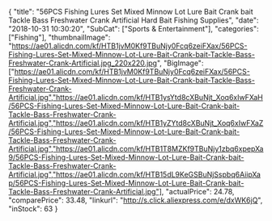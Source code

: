 {
	"title": "56PCS Fishing Lures Set Mixed Minnow Lot Lure Bait Crank bait Tackle Bass Freshwater Crank Artificial Hard Bait Fishing Supplies",
	"date": "2018-10-31 10:30:20",
	"SubCat": ["Sports & Entertainment"],
	"categories": ["Fishing"],
	"thumbnailImage": "https://ae01.alicdn.com/kf/HTB1jvM0Kf9TBuNjy0Fcq6zeiFXax/56PCS-Fishing-Lures-Set-Mixed-Minnow-Lot-Lure-Bait-Crank-bait-Tackle-Bass-Freshwater-Crank-Artificial.jpg_220x220.jpg",
	"BigImage": ["https://ae01.alicdn.com/kf/HTB1jvM0Kf9TBuNjy0Fcq6zeiFXax/56PCS-Fishing-Lures-Set-Mixed-Minnow-Lot-Lure-Bait-Crank-bait-Tackle-Bass-Freshwater-Crank-Artificial.jpg","https://ae01.alicdn.com/kf/HTB1ysYtd8cXBuNjt_Xoq6xIwFXaH/56PCS-Fishing-Lures-Set-Mixed-Minnow-Lot-Lure-Bait-Crank-bait-Tackle-Bass-Freshwater-Crank-Artificial.jpg","https://ae01.alicdn.com/kf/HTB1yZYtd8cXBuNjt_Xoq6xIwFXaZ/56PCS-Fishing-Lures-Set-Mixed-Minnow-Lot-Lure-Bait-Crank-bait-Tackle-Bass-Freshwater-Crank-Artificial.jpg","https://ae01.alicdn.com/kf/HTB1T8MZKf9TBuNjy1zbq6xpepXa9/56PCS-Fishing-Lures-Set-Mixed-Minnow-Lot-Lure-Bait-Crank-bait-Tackle-Bass-Freshwater-Crank-Artificial.jpg","https://ae01.alicdn.com/kf/HTB15dL9KeGSBuNjSspbq6AiipXap/56PCS-Fishing-Lures-Set-Mixed-Minnow-Lot-Lure-Bait-Crank-bait-Tackle-Bass-Freshwater-Crank-Artificial.jpg"],
	"actualPrice": 24.78,
	"comparePrice": 33.48,
	"linkurl": "http://s.click.aliexpress.com/e/dxWK6jQ",
	"inStock": 63
}
